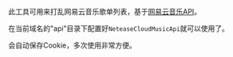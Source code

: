 此工具可用来打乱网易云音乐歌单列表，基于[网易云音乐API](https://binaryify.github.io/NeteaseCloudMusicApi)。

在当前域名的"api"目录下配置好`NeteaseCloudMusicApi`就可以使用了。

会自动保存Cookie，多次使用非常方便。